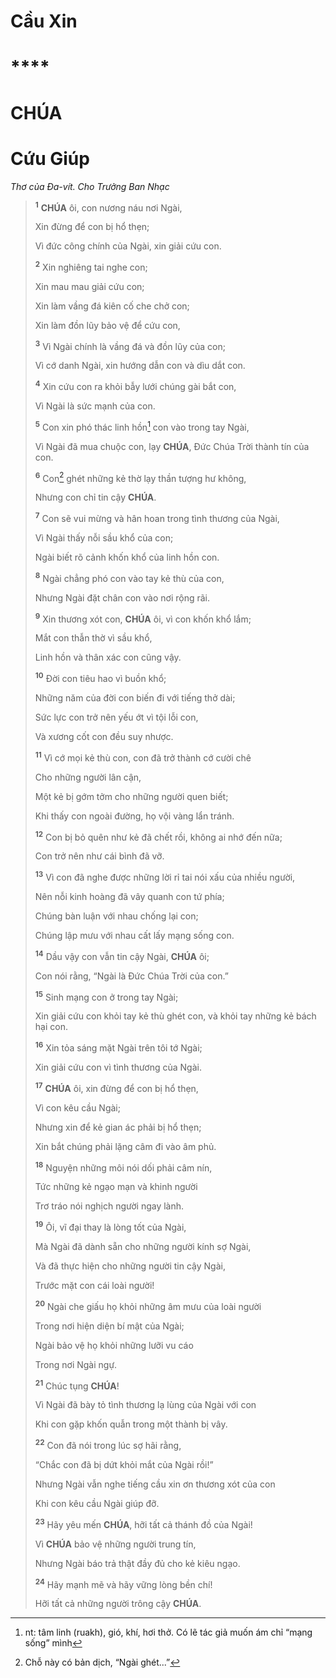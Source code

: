 # Cầu Xin

# \*\*\*\*

# CHÚA

# Cứu Giúp

_Thơ của Đa-vít. Cho Trưởng Ban Nhạc_

> <sup><b>1</b></sup> **CHÚA** ôi, con nương náu nơi Ngài,
>
> Xin đừng để con bị hổ thẹn;
>
> Vì đức công chính của Ngài, xin giải cứu con.
>
> <sup><b>2</b></sup> Xin nghiêng tai nghe con;
>
> Xin mau mau giải cứu con;
>
> Xin làm vầng đá kiên cố che chở con;
>
> Xin làm đồn lũy bảo vệ để cứu con,
>
> <sup><b>3</b></sup> Vì Ngài chính là vầng đá và đồn lũy của con;
>
> Vì cớ danh Ngài, xin hướng dẫn con và dìu dắt con.
>
> <sup><b>4</b></sup> Xin cứu con ra khỏi bẫy lưới chúng gài bắt con,
>
> Vì Ngài là sức mạnh của con.
>
> <sup><b>5</b></sup> Con xin phó thác linh hồn[^1-fc0b8668-e07e-4e71-a678-a91a5c507da5] con vào trong tay Ngài,
>
> Vì Ngài đã mua chuộc con, lạy **CHÚA**, Đức Chúa Trời thành tín của con.
>
> <sup><b>6</b></sup> Con[^2-fc0b8668-e07e-4e71-a678-a91a5c507da5] ghét những kẻ thờ lạy thần tượng hư không,
>
> Nhưng con chỉ tin cậy **CHÚA**.
>
> <sup><b>7</b></sup> Con sẽ vui mừng và hân hoan trong tình thương của Ngài,
>
> Vì Ngài thấy nỗi sầu khổ của con;
>
> Ngài biết rõ cảnh khốn khổ của linh hồn con.
>
> <sup><b>8</b></sup> Ngài chẳng phó con vào tay kẻ thù của con,
>
> Nhưng Ngài đặt chân con vào nơi rộng rãi.
>
> <sup><b>9</b></sup> Xin thương xót con, **CHÚA** ôi, vì con khốn khổ lắm;
>
> Mắt con thẫn thờ vì sầu khổ,
>
> Linh hồn và thân xác con cũng vậy.
>
> <sup><b>10</b></sup> Đời con tiêu hao vì buồn khổ;
>
> Những năm của đời con biến đi với tiếng thở dài;
>
> Sức lực con trở nên yếu ớt vì tội lỗi con,
>
> Và xương cốt con đều suy nhược.
>
> <sup><b>11</b></sup> Vì cớ mọi kẻ thù con, con đã trở thành cớ cười chê
>
> Cho những người lân cận,
>
> Một kẻ bị gớm tởm cho những người quen biết;
>
> Khi thấy con ngoài đường, họ vội vàng lẩn tránh.
>
> <sup><b>12</b></sup> Con bị bỏ quên như kẻ đã chết rồi, không ai nhớ đến nữa;
>
> Con trở nên như cái bình đã vỡ.
>
> <sup><b>13</b></sup> Vì con đã nghe được những lời rỉ tai nói xấu của nhiều người,
>
> Nên nỗi kinh hoàng đã vây quanh con tứ phía;
>
> Chúng bàn luận với nhau chống lại con;
>
> Chúng lập mưu với nhau cất lấy mạng sống con.
>
> <sup><b>14</b></sup> Dầu vậy con vẫn tin cậy Ngài, **CHÚA** ôi;
>
> Con nói rằng, “Ngài là Đức Chúa Trời của con.”
>
> <sup><b>15</b></sup> Sinh mạng con ở trong tay Ngài;
>
> Xin giải cứu con khỏi tay kẻ thù ghét con, và khỏi tay những kẻ bách hại con.
>
> <sup><b>16</b></sup> Xin tỏa sáng mặt Ngài trên tôi tớ Ngài;
>
> Xin giải cứu con vì tình thương của Ngài.
>
> <sup><b>17</b></sup> **CHÚA** ôi, xin đừng để con bị hổ thẹn,
>
> Vì con kêu cầu Ngài;
>
> Nhưng xin để kẻ gian ác phải bị hổ thẹn;
>
> Xin bắt chúng phải lặng câm đi vào âm phủ.
>
> <sup><b>18</b></sup> Nguyện những môi nói dối phải câm nín,
>
> Tức những kẻ ngạo mạn và khinh người
>
> Trơ tráo nói nghịch người ngay lành.
>
> <sup><b>19</b></sup> Ôi, vĩ đại thay là lòng tốt của Ngài,
>
> Mà Ngài đã dành sẵn cho những người kính sợ Ngài,
>
> Và đã thực hiện cho những người tin cậy Ngài,
>
> Trước mặt con cái loài người!
>
> <sup><b>20</b></sup> Ngài che giấu họ khỏi những âm mưu của loài người
>
> Trong nơi hiện diện bí mật của Ngài;
>
> Ngài bảo vệ họ khỏi những lưỡi vu cáo
>
> Trong nơi Ngài ngự.
>
> <sup><b>21</b></sup> Chúc tụng **CHÚA**!
>
> Vì Ngài đã bày tỏ tình thương lạ lùng của Ngài với con
>
> Khi con gặp khốn quẫn trong một thành bị vây.
>
> <sup><b>22</b></sup> Con đã nói trong lúc sợ hãi rằng,
>
> “Chắc con đã bị dứt khỏi mắt của Ngài rồi!”
>
> Nhưng Ngài vẫn nghe tiếng cầu xin ơn thương xót của con
>
> Khi con kêu cầu Ngài giúp đỡ.
>
> <sup><b>23</b></sup> Hãy yêu mến **CHÚA**, hỡi tất cả thánh đồ của Ngài!
>
> Vì **CHÚA** bảo vệ những người trung tín,
>
> Nhưng Ngài báo trả thật đầy đủ cho kẻ kiêu ngạo.
>
> <sup><b>24</b></sup> Hãy mạnh mẽ và hãy vững lòng bền chí!
>
> Hỡi tất cả những người trông cậy **CHÚA**.

[^1-fc0b8668-e07e-4e71-a678-a91a5c507da5]: nt: tâm linh (ruakh), gió, khí, hơi thở. Có lẽ tác giả muốn ám chỉ “mạng sống” mình

[^2-fc0b8668-e07e-4e71-a678-a91a5c507da5]: Chỗ này có bản dịch, “Ngài ghét...”
